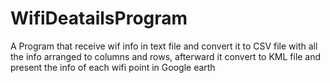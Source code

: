 # WifiDeatailsProgram
 A Program that  receive wif info in text file and convert it to CSV file with all the info arranged to columns and rows, afterward it convert to KML file and  present the info of each wifi point in Google earth
